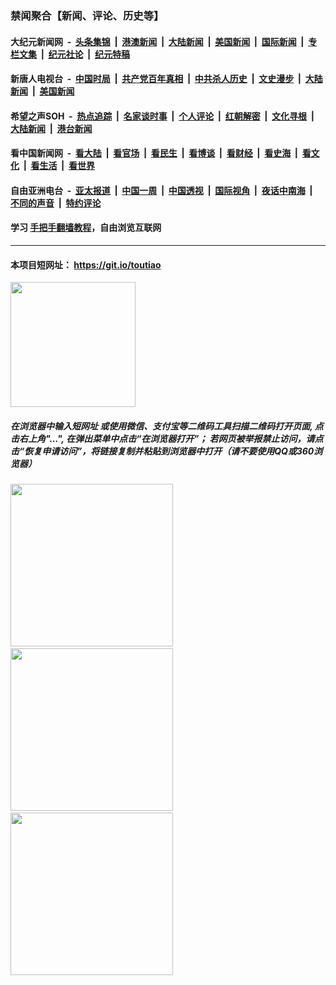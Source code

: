 ### 禁闻聚合【新闻、评论、历史等】

#### 大纪元新闻网 &nbsp;-&nbsp; [头条集锦](indexes/E头条集锦.md?t=03020302) &nbsp;|&nbsp; [港澳新闻](indexes/E港澳新闻.md?t=03020302)  &nbsp;|&nbsp; [大陆新闻](indexes/E大陆新闻.md?t=03020302) &nbsp;|&nbsp; [美国新闻](indexes/E美国新闻.md?t=03020302) &nbsp;|&nbsp; [国际新闻](indexes/E国际新闻.md?t=03020302) &nbsp;|&nbsp; [专栏文集](indexes/E专栏文集.md?t=03020302) &nbsp;|&nbsp; [纪元社论](indexes/E纪元社论.md?t=03020302) &nbsp;|&nbsp; [纪元特稿](indexes/E纪元特稿.md?t=03020302) 

#### 新唐人电视台 &nbsp;-&nbsp; [中国时局](indexes/N中国时局.md?t=03020302) &nbsp;|&nbsp; [共产党百年真相](indexes/N共产党百年真相.md?t=03020302) &nbsp;|&nbsp; [中共杀人历史](indexes/N中共杀人历史.md?t=03020302) &nbsp;|&nbsp; [文史漫步](indexes/N文史漫步.md?t=03020302) &nbsp;|&nbsp; [大陆新闻](indexes/N大陆新闻.md?t=03020302) &nbsp;|&nbsp; [美国新闻](indexes/N美国新闻.md?t=03020302)

#### 希望之声SOH &nbsp;-&nbsp; [热点追踪](indexes/H热点追踪.md?t=03020302) &nbsp;|&nbsp; [名家谈时事](indexes/H名家谈时事.md?t=03020302) &nbsp;|&nbsp; [个人评论](indexes/H个人评论.md?t=03020302)  &nbsp;|&nbsp; [红朝解密](indexes/H红朝解密.md?t=03020302) &nbsp;|&nbsp; [文化寻根](indexes/H文化寻根.md?t=03020302) &nbsp;|&nbsp; [大陆新闻](indexes/H大陆新闻.md?t=03020302) &nbsp;|&nbsp; [港台新闻](indexes/H港台新闻.md?t=03020302)

#### 看中国新闻网 &nbsp;-&nbsp; [看大陆](indexes/S看大陆.md?t=03020302) &nbsp;|&nbsp; [看官场](indexes/S看官场.md?t=03020302) &nbsp;|&nbsp; [看民生](indexes/S看民生.md?t=03020302)  &nbsp;|&nbsp; [看博谈](indexes/S看博谈.md?t=03020302) &nbsp;|&nbsp; [看财经](indexes/S看财经.md?t=03020302) &nbsp;|&nbsp; [看史海](indexes/S看史海.md?t=03020302) &nbsp;|&nbsp; [看文化](indexes/S看文化.md?t=03020302) &nbsp;|&nbsp; [看生活](indexes/S看生活.md?t=03020302) &nbsp;|&nbsp; [看世界](indexes/S看世界.md?t=03020302)

#### 自由亚洲电台 &nbsp;-&nbsp; [亚太报道](indexes/R亚太报道.md?t=03020302) &nbsp;|&nbsp; [中国一周](indexes/R中国一周.md?t=03020302) &nbsp;|&nbsp; [中国透视](indexes/R中国透视.md?t=03020302)  &nbsp;|&nbsp; [国际视角](indexes/R国际视角.md?t=03020302) &nbsp;|&nbsp; [夜话中南海](indexes/R夜话中南海.md?t=03020302) &nbsp;|&nbsp; [不同的声音](indexes/R不同的声音.md?t=03020302) &nbsp;|&nbsp; [特约评论](indexes/R特约评论.md?t=03020302)

#### 学习 [手把手翻墙教程](https://github.com/gfw-breaker/guides/wiki)，自由浏览互联网

----

#### 本项目短网址： https://git.io/toutiao
<img src="https://raw.githubusercontent.com/gfw-breaker/banned-news/master/scripts/img/qr.png" width="200px"/>  

##### 在浏览器中输入短网址 或使用微信、支付宝等二维码工具扫描二维码打开页面, 点击右上角"...", 在弹出菜单中点击“在浏览器打开”； 若网页被举报禁止访问，请点击“恢复申请访问”，将链接复制并粘贴到浏览器中打开（请不要使用QQ或360浏览器）

<img src="https://raw.githubusercontent.com/gfw-breaker/banned-news/master/scripts/img/1.png" width="260px"/> &nbsp; <img src="https://raw.githubusercontent.com/gfw-breaker/banned-news/master/scripts/img/2.png" width="260px"/> &nbsp; <img src="https://raw.githubusercontent.com/gfw-breaker/banned-news/master/scripts/img/3.png" width="260px"/>

